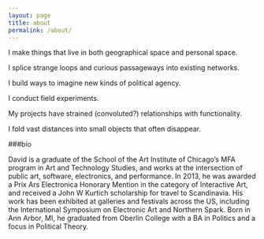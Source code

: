 ```yaml
---
layout: page
title: about
permalink: /about/
---
```


I make things that live in both geographical space and personal space.

I splice strange loops and curious passageways into existing networks.

I build ways to imagine new kinds of political agency.

I conduct field experiments.

My projects have strained (convoluted?) relationships with functionality.

I fold vast distances into small objects that often disappear.


###bio

David is a graduate of the School of the Art Institute of Chicago’s MFA program in Art and Technology Studies, and works at the intersection of public art, software, electronics, and performance. In 2013, he was awarded a Prix Ars Electronica Honorary Mention in the category of Interactive Art, and received a John W Kurtich scholarship for travel to Scandinavia. His work has been exhibited at galleries and festivals across the US, including the International Symposium on Electronic Art and Northern Spark. Born in Ann Arbor, MI, he graduated from Oberlin College with a BA in Politics and a focus in Political Theory.


